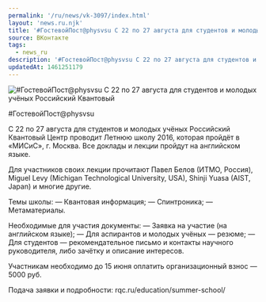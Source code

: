 ```yaml
---
permalink: '/ru/news/vk-3097/index.html'
layout: 'news.ru.njk'
title: '#ГостевойПост@physvsu С 22 по 27 августа для студентов и молодых учёных Российский Квантовый Ц'
source: ВКонтакте
tags:
  - news_ru
description: '#ГостевойПост@physvsu С 22 по 27 августа для студентов и молодых учёных Российский Квантовый'
updatedAt: 1461251179
---
```

![#ГостевойПост@physvsu С 22 по 27 августа для студентов и молодых учёных Российский Квантовый](https://sun9-58.userapi.com/impf/c631420/v631420484/29ef5/rF8guiWmSSc.jpg?size=1151x768&quality=96&proxy=1&sign=340501aa3451ffeb4f969c1480237f68&c_uniq_tag=Jqh2hmXEn1VT6a0qip951DJH9GD6cZDkVTc2P9E4H4A&type=album)

#ГостевойПост@physvsu

С 22 по 27 августа для студентов и молодых учёных Российский Квантовый Центр проводит Летнюю школу 2016, которая пройдёт в «МИСиС», г. Москва. Все доклады и лекции пройдут на английском языке.

Для участников своих лекции прочитают Павел Белов (ИТМО, Россия), Miguel Levy (Michigan Technological University, USA), Shinji Yuasa (AIST, Japan) и многие другие.

Темы школы:
— Квантовая информация;
— Спинтроника;
— Метаматериалы.

Необходимые для участия документы:
— Заявка на участие (на английском языке);
— Для аспирантов и молодых учёных — резюме;
— Для студентов — рекомендательное письмо и контакты научного руководителя, либо зачётку и описание интересов.

Участникам необходимо до 15 июня оплатить организационный взнос — 5000 руб.

Подача заявки и подробности: rqc.ru/education/summer-school/
